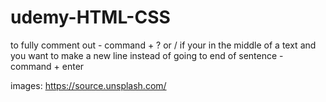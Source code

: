 # udemy-HTML-CSS
to fully comment out - command + ? or /
if your in the middle of a text and you want to make a new line instead of going to end of sentence - command + enter

<!-- website sources -->
images: https://source.unsplash.com/
